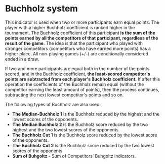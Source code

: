 # Buchholz system

This indicator is used when two or more participants earn equal points. The player with a higher Buchholz coefficient is ranked higher in the tournament. The Buchholz coefficient of this participant **is the sum of the points earned by all the competitors of that participant, regardless of the result of the game.** The idea is that the participant who played with stronger competitors (competitors who have earned more points) has a higher place. All non-playing games (+/-) are conditionally considered ended in a draw.

If two and more participants are equal both in the number of the points scored, and in the Buchholz coefficient, **the least-scored competitor's points are subtracted from each player's Buchholz coefficient.** If after this operation the coefficients of the Buchholz remain equal (without the competitor earning the least amount of points), then the process continues, subtracting the next lowest competitor's points and so on.

The following types of Buchholz are also used:

- **The Median-Buchholz 1** is the Buchholz reduced by the highest and the lowest scores of the opponents.
- **The Median Buchholz 2** is the Buchholz score reduced by the two highest and the two lowest scores of the opponents.
- **The Buchholz Cut 1** is the Buchholz score reduced by the lowest score of the opponents.
- **The Buchholz Cut 2** is the Buchholz score reduced by the two lowest scores of the opponents
- **Sum of Buhgoltz** - Sum of Competitors' Buhgoltz Indicators.
